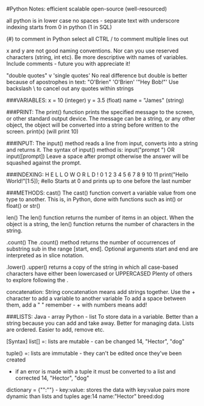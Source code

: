 #Python Notes:
efficient
scalable
open-source (well-resourced)

all python is in lower case
no spaces - separate text with underscore
indexing starts from 0 in python (1 in SQL)

(#) to comment in Python
select all CTRL / to comment multiple lines out

x and y are not good naming conventions. Nor can you use reserved characters (string, int etc).
Be more descriptive with names of variables.
Include comments - future you with appreciate it!

"double quotes" v 'single quotes'
No real difference but double is better because of apostrophes in text:
"O'Brien"
'O\'Brien'
'\"Hey Bob!\"'
Use backslash \ to cancel out any quotes within strings

###VARIABLES:
x = 10 (integer)
y = 3.5 (float)
name = "James" (string)

###PRINT:
The print() function prints the specified message to the screen, or other standard output device.
The message can be a string, or any other object, the object will be converted into a string before written to the screen.
print(x) (will print 10)

###INPUT:
The input() method reads a line from input, converts into a string and returns it.
The syntax of input() method is: input("prompt ") OR input([prompt])
Leave a space after prompt otherwise the answer will be squashed against the prompt.

###INDEXING:
H E L L O   W O R L D  !
0 1 2 3 4 5 6 7 8 9 10 11
print("Hello World!"[1:5]); #ello
Starts at 0 and prints up to one before the last number


###METHODS:
cast()
The cast() function convert a variable value from one type to another.
This is, in Python, done with functions such as int() or float() or str()

len()
The len() function returns the number of items in an object.
When the object is a string, the len() function returns the number of characters in the string.

.count()
The .count() method returns the number of occurrences of substring sub in the range [start, end].
Optional arguments start and end are interpreted as in slice notation.

.lower()
.upper()
returns a copy of the string in which all case-based characters have either been lowercased
or UPPERCASED
Plenty of others to explore following the .

concatenation:
String concatenation means add strings together.
Use the + character to add a variable to another variable
To add a space between them, add a " "
remember - + with numbers means add!

###LISTS:
Java - array
Python - list
To store data in a variable. Better than a string because you can add and take away.
Better for managing data. Lists are ordered.
Easier to add, remove etc.

[Syntax]
list[] =:
lists are mutable - can be changed
14, "Hector", "dog"

tuple() =:
lists are immutable - they can't be edited once they've been created
* if an error is made with a tuple it must be converted to a list and corrected
14, "Hector", "dog"

dictionary = {"":""} - key:value:
stores the data with key:value pairs
more dynamic than lists and tuples
age:14
name:"Hector"
breed:dog